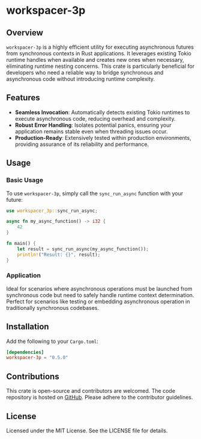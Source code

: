 # workspacer-3p

## Overview
`workspacer-3p` is a highly efficient utility for executing asynchronous futures from synchronous contexts in Rust applications. It leverages existing Tokio runtime handles when available and creates new ones when necessary, eliminating runtime nesting concerns. This crate is particularly beneficial for developers who need a reliable way to bridge synchronous and asynchronous code without introducing runtime complexity.

## Features
- **Seamless Invocation**: Automatically detects existing Tokio runtimes to execute asynchronous code, reducing overhead and complexity.
- **Robust Error Handling**: Isolates potential panics, ensuring your application remains stable even when threading issues occur.
- **Production-Ready**: Extensively tested within production environments, providing assurance of its reliability and performance.

## Usage
### Basic Usage
To use `workspacer-3p`, simply call the `sync_run_async` function with your future:

```rust
use workspacer_3p::sync_run_async;

async fn my_async_function() -> i32 {
    42
}

fn main() {
    let result = sync_run_async(my_async_function());
    println!("Result: {}", result);
}
```

### Application
Ideal for scenarios where asynchronous operations must be launched from synchronous code but need to safely handle runtime context determination. Perfect for scenarios like testing or embedding asynchronous operation in traditionally synchronous codebases.

## Installation
Add the following to your `Cargo.toml`:
```toml
[dependencies]
workspacer-3p = "0.5.0"
```

## Contributions
This crate is open-source and contributors are welcomed. The code repository is hosted on [GitHub](https://github.com/klebs6/klebs-general). Please adhere to the contributor guidelines.

## License
Licensed under the MIT License. See the LICENSE file for details.
